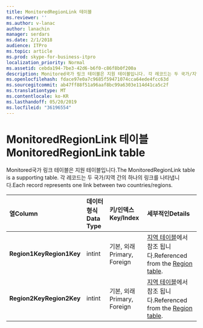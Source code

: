 ```yaml
---
title: MonitoredRegionLink 테이블
ms.reviewer: ''
ms.author: v-lanac
author: lanachin
manager: serdars
ms.date: 2/1/2018
audience: ITPro
ms.topic: article
ms.prod: skype-for-business-itpro
localization_priority: Normal
ms.assetid: cebda194-7be3-42d6-b6f0-c86f8b0f200a
description: Monitored국가 링크 테이블은 지원 테이블입니다. 각 레코드는 두 국가/지역 간의 하나의 링크를 나타냅니다.
ms.openlocfilehash: fdace97e0a7c9685f59471074cca64ede4fcc63d
ms.sourcegitcommit: ab47ff88f51a96aaf8bc99a6303e114d41ca5c2f
ms.translationtype: MT
ms.contentlocale: ko-KR
ms.lasthandoff: 05/20/2019
ms.locfileid: "36196554"
---
```

# <a name="monitoredregionlink-table"></a><span data-ttu-id="7a805-104">MonitoredRegionLink 테이블</span><span class="sxs-lookup"><span data-stu-id="7a805-104">MonitoredRegionLink table</span></span>
 
<span data-ttu-id="7a805-105">Monitored국가 링크 테이블은 지원 테이블입니다.</span><span class="sxs-lookup"><span data-stu-id="7a805-105">The MonitoredRegionLink table is a supporting table.</span></span> <span data-ttu-id="7a805-106">각 레코드는 두 국가/지역 간의 하나의 링크를 나타냅니다.</span><span class="sxs-lookup"><span data-stu-id="7a805-106">Each record represents one link between two countries/regions.</span></span>
  
|<span data-ttu-id="7a805-107">**열**</span><span class="sxs-lookup"><span data-stu-id="7a805-107">**Column**</span></span>|<span data-ttu-id="7a805-108">**데이터 형식**</span><span class="sxs-lookup"><span data-stu-id="7a805-108">**Data Type**</span></span>|<span data-ttu-id="7a805-109">**키/인덱스**</span><span class="sxs-lookup"><span data-stu-id="7a805-109">**Key/Index**</span></span>|<span data-ttu-id="7a805-110">**세부적인**</span><span class="sxs-lookup"><span data-stu-id="7a805-110">**Details**</span></span>|
|:-----|:-----|:-----|:-----|
|<span data-ttu-id="7a805-111">**Region1Key**</span><span class="sxs-lookup"><span data-stu-id="7a805-111">**Region1Key**</span></span> <br/> |<span data-ttu-id="7a805-112">int</span><span class="sxs-lookup"><span data-stu-id="7a805-112">int</span></span>  <br/> |<span data-ttu-id="7a805-113">기본, 외래</span><span class="sxs-lookup"><span data-stu-id="7a805-113">Primary, Foreign</span></span>  <br/> |<span data-ttu-id="7a805-114">[지역 테이블](region.md)에서 참조 됩니다.</span><span class="sxs-lookup"><span data-stu-id="7a805-114">Referenced from the [Region table](region.md).</span></span>  <br/> |
|<span data-ttu-id="7a805-115">**Region2Key**</span><span class="sxs-lookup"><span data-stu-id="7a805-115">**Region2Key**</span></span> <br/> |<span data-ttu-id="7a805-116">int</span><span class="sxs-lookup"><span data-stu-id="7a805-116">int</span></span>  <br/> |<span data-ttu-id="7a805-117">기본, 외래</span><span class="sxs-lookup"><span data-stu-id="7a805-117">Primary, Foreign</span></span>  <br/> |<span data-ttu-id="7a805-118">[지역 테이블](region.md)에서 참조 됩니다.</span><span class="sxs-lookup"><span data-stu-id="7a805-118">Referenced from the [Region table](region.md).</span></span>  <br/> |
   

